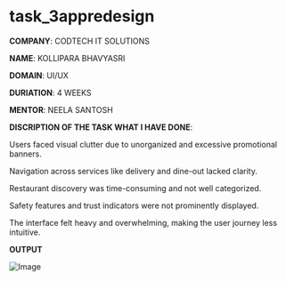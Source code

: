 # task_3appredesign

**COMPANY**: CODTECH IT SOLUTIONS

**NAME**: KOLLIPARA BHAVYASRI

**DOMAIN**: UI/UX

**DURIATION**: 4 WEEKS

**MENTOR**: NEELA SANTOSH

**DISCRIPTION OF THE TASK WHAT I HAVE DONE**:

Users faced visual clutter due to unorganized and excessive promotional banners.

Navigation across services like delivery and dine-out lacked clarity.

Restaurant discovery was time-consuming and not well categorized.

Safety features and trust indicators were not prominently displayed.

The interface felt heavy and overwhelming, making the user journey less intuitive.


**OUTPUT**

![Image](https://github.com/user-attachments/assets/9e1c4dab-7f17-4830-95c3-9f87b87ed1a4)
